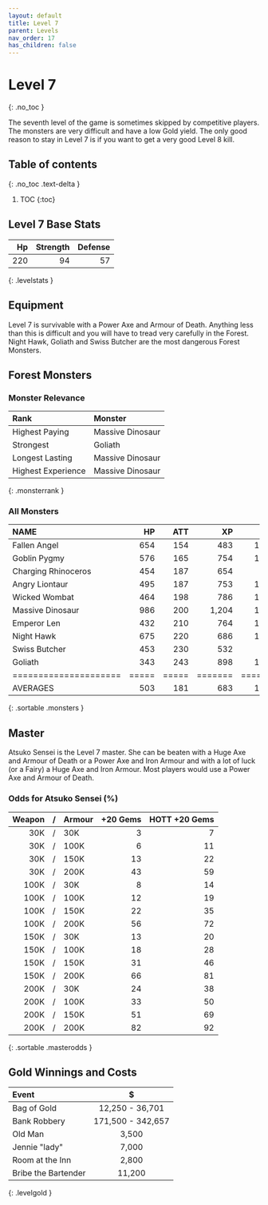 ```yaml
---
layout: default
title: Level 7
parent: Levels
nav_order: 17
has_children: false
---
```

# Level 7
{: .no_toc }

The seventh level of the game is sometimes skipped by competitive players. The monsters are very difficult and have a low Gold yield. The only good reason to stay in Level 7 is if you want to get a very good Level 8 kill.

## Table of contents
{: .no_toc .text-delta }

1. TOC
{:toc}

## Level 7 Base Stats

|  Hp | Strength | Defense |
|----:|---------:|--------:|
| 220 |       94 |      57 |
{: .levelstats }
  
## Equipment

Level 7 is survivable with a Power Axe and Armour of Death. Anything less than this is difficult and you will have to tread very carefully in the Forest. Night Hawk, Goliath and Swiss Butcher are the most dangerous Forest Monsters.

## Forest Monsters

### Monster Relevance

| Rank               | Monster          |
|:-------------------|:-----------------|
| Highest Paying     | Massive Dinosaur |
| Strongest          | Goliath          |
| Longest Lasting    | Massive Dinosaur |
| Highest Experience | Massive Dinosaur |
{: .monsterrank }
  
### All Monsters

| NAME                |  HP | ATT |    XP |   GOLD | RARE | WEAPON              | 
|:--------------------|----:|----:|------:|-------:|:-----|:--------------------|
| Fallen Angel        | 654 | 154 |   483 | 12,339 | No   | Throwing Halos      | 
| Goblin Pygmy        | 576 | 165 |   754 | 13,252 | No   | Death Squeeze       | 
| Charging Rhinoceros | 454 | 187 |   654 |  9,853 | Yes  | Rather Large Horn   | 
| Angry Liontaur      | 495 | 187 |   753 | 13,259 | No   | Arms And Teeth      | 
| Wicked Wombat       | 464 | 198 |   786 | 13,283 | No   | Dark Wombats Curse  | 
| Massive Dinosaur    | 986 | 200 | 1,204 | 16,753 | No   | Gaping Jaws         | 
| Emperor Len         | 432 | 210 |   764 | 12,043 | No   | Lightning Bull Whip | 
| Night Hawk          | 675 | 220 |   686 | 10,433 | No   | Blood Red Talons    | 
| Swiss Butcher       | 453 | 230 |   532 |  8,363 | No   | Meat Cleaver        | 
| Goliath             | 343 | 243 |   898 | 14,322 | No   | Six Fingered Fist   | 
|=====================|=====|=====|=======|========|======|=====================|
| AVERAGES            | 503 | 181 |   683 | 11,264 |      |                     | 
{: .sortable .monsters }
  
## Master

Atsuko Sensei is the Level 7 master. She can be beaten with a Huge Axe and Armour of Death or a Power Axe and Iron Armour and with a lot of luck (or a Fairy) a Huge Axe and Iron Armour. Most players would use a Power Axe and Armour of Death.

### Odds for Atsuko Sensei (%)

| Weapon | / | Armour | +20 Gems | HOTT +20 Gems |
|-------:|:-:|:-------|---------:|--------------:|
|    30K | / | 30K    |        3 |             7 |
|    30K | / | 100K   |        6 |            11 |
|    30K | / | 150K   |       13 |            22 |
|    30K | / | 200K   |       43 |            59 |
|   100K | / | 30K    |        8 |            14 |
|   100K | / | 100K   |       12 |            19 |
|   100K | / | 150K   |       22 |            35 |
|   100K | / | 200K   |       56 |            72 |
|   150K | / | 30K    |       13 |            20 |
|   150K | / | 100K   |       18 |            28 |
|   150K | / | 150K   |       31 |            46 |
|   150K | / | 200K   |       66 |            81 |
|   200K | / | 30K    |       24 |            38 |
|   200K | / | 100K   |       33 |            50 |
|   200K | / | 150K   |       51 |            69 |
|   200K | / | 200K   |       82 |            92 |
{: .sortable .masterodds }
  
## Gold Winnings and Costs

| Event               | $                 |
|:--------------------|:-----------------:|
| Bag of Gold         | 12,250 - 36,701   |
| Bank Robbery        | 171,500 - 342,657 |
| Old Man             | 3,500             |
| Jennie "lady"       | 7,000             |
| Room at the Inn     | 2,800             |
| Bribe the Bartender | 11,200            |
{: .levelgold }
  


